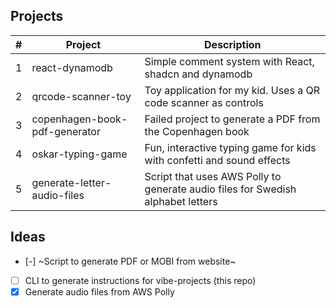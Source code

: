 ## Projects

| # | Project | Description |
|---|---------|-------------|
| 1 | react-dynamodb | Simple comment system with React, shadcn and dynamodb |
| 2 | qrcode-scanner-toy | Toy application for my kid. Uses a QR code scanner as controls |
| 3 | copenhagen-book-pdf-generator | Failed project to generate a PDF from the Copenhagen book |
| 4 | oskar-typing-game | Fun, interactive typing game for kids with confetti and sound effects |
| 5 | generate-letter-audio-files | Script that uses AWS Polly to generate audio files for Swedish alphabet letters |

## Ideas

* [-] ~Script to generate PDF or MOBI from website~
* [ ] CLI to generate instructions for vibe-projects (this repo)
* [x] Generate audio files from AWS Polly
